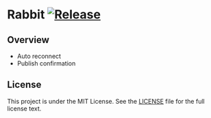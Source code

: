 Rabbit [![Release](https://img.shields.io/github/release/parker714/rabbit.svg)](https://github.com/parker714/rabbit/releases)
=====================

## Overview
- Auto reconnect
- Publish confirmation

## License

This project is under the MIT License. See the [LICENSE](https://github.com/parker714/rabbit/blob/master/LICENSE) file for the full license text.
